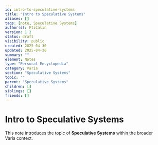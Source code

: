 ```yaml
---
id: intro-to-speculative-systems
title: "Intro to Speculative Systems"
aliases: []
tags: [note, Speculative Systems]
author(s): PtiCalin
version: 1.3
status: draft
visibility: public
created: 2025-04-30
updated: 2025-04-30
summary: ""
element: Notes
type: "Personal Encyclopedia"
category: Varia
section: "Speculative Systems"
topic: ""
parent: "Speculative Systems"
children: []
siblings: []
friends: []
---
```

# Intro to Speculative Systems

This note introduces the topic of **Speculative Systems** within the broader Varia context.
